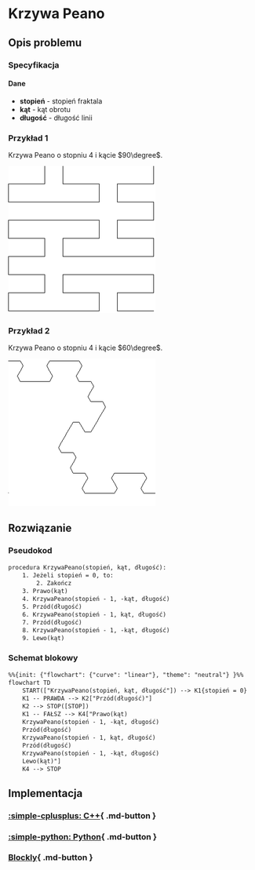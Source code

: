 # Krzywa Peano

## Opis problemu

### Specyfikacja

#### Dane

- **stopień** - stopień fraktala
- **kąt** - kąt obrotu
- **długość** - długość linii

### Przykład 1

Krzywa Peano o stopniu $4$ i kącie $90\degree$.

![Krzywa Peano](../../assets/peano_curve_4_90.bmp)

### Przykład 2

Krzywa Peano o stopniu $4$ i kącie $60\degree$.

![Krzywa Peano](../../assets/peano_curve_4_60.bmp)

## Rozwiązanie

### Pseudokod

```
procedura KrzywaPeano(stopień, kąt, długość):
    1. Jeżeli stopień = 0, to:
        2. Zakończ
    3. Prawo(kąt)
    4. KrzywaPeano(stopień - 1, -kąt, długość)
    5. Przód(długość)
    6. KrzywaPeano(stopień - 1, kąt, długość)
    7. Przód(długość)
    8. KrzywaPeano(stopień - 1, -kąt, długość)
    9. Lewo(kąt)
```

### Schemat blokowy

```mermaid
%%{init: {"flowchart": {"curve": "linear"}, "theme": "neutral"} }%%
flowchart TD
    START(["KrzywaPeano(stopień, kąt, długość"]) --> K1{stopień = 0}
    K1 -- PRAWDA --> K2["Przód(długość)"]
    K2 --> STOP([STOP])
    K1 -- FAŁSZ --> K4["Prawo(kąt)
    KrzywaPeano(stopień - 1, -kąt, długość)
    Przód(długość)
    KrzywaPeano(stopień - 1, kąt, długość)
    Przód(długość)
    KrzywaPeano(stopień - 1, -kąt, długość)
    Lewo(kąt)"]
    K4 --> STOP
```

## Implementacja

### [:simple-cplusplus: C++](../../programming/c++/algorithms/fractals/peano-curve.md){ .md-button }

### [:simple-python: Python](../../programming/python/algorithms/fractals/peano-curve.md){ .md-button }

### [Blockly](../../programming/blockly/algorithms/fractals/peano-curve.md){ .md-button }
